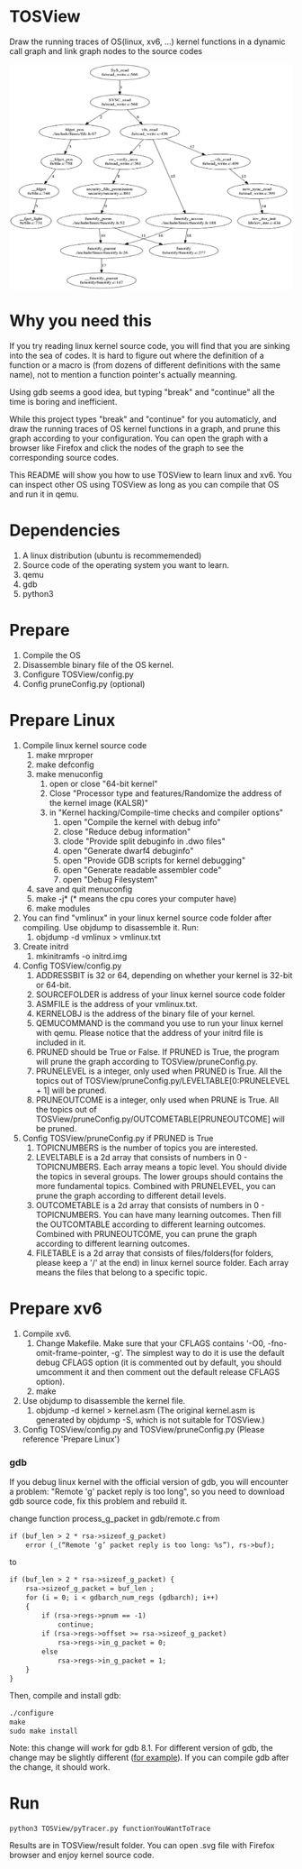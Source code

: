 # TOSView
Draw the running traces of OS(linux, xv6, ...) kernel functions in a dynamic call graph and link graph nodes to the source codes

<img src="https://github.com/Alan-Lee123/TOSView/blob/master/trace.png" width = "600" height = "400" alt="" align=center />

# Why you need this
If you try reading linux kernel source code, you
will find that you are sinking into the sea of codes. It is hard to figure out where the definition of a function or a macro is (from dozens of different definitions with the same name), not to mention a function pointer's actually meanning.

Using gdb seems a good idea, but typing "break" and "continue" all the time is boring and inefficient.

While this project types "break" and "continue" for you automaticly, and draw the running traces of OS kernel functions in a graph, and prune this graph according to your configuration. You can open the graph with a browser like Firefox and click the nodes of the graph to see the corresponding source codes.

This README will show you how to use TOSView to learn linux and xv6. You can inspect other OS using TOSView as long as you can compile that OS and run it in qemu.

# Dependencies
1. A linux distribution (ubuntu is recommemended)
2. Source code of the operating system you want to learn.
3. qemu
4. gdb
5. python3

# Prepare
1. Compile the OS
2. Disassemble binary file of the OS kernel.
3. Configure TOSView/config.py
4. Config pruneConfig.py (optional)

# Prepare Linux
1. Compile linux kernel source code
    1. make mrproper
    2. make defconfig
    3. make menuconfig
        1. open or close "64-bit kernel"
        2. Close "Processor type and features/Randomize the address of the kernel image (KALSR)"
        3. in "Kernel hacking/Compile-time checks and compiler options"
            1. open "Compile the kernel with debug info"
            2. close "Reduce debug information"
            3. clode "Provide split debuginfo in .dwo files"
            4. open "Generate dwarf4 debuginfo"
            5. open "Provide GDB scripts for kernel debugging"
            6. open "Generate readable assembler code"
            7. open "Debug Filesystem"
    4. save and quit menuconfig
    5. make -j* (* means the cpu cores your computer have)
    6. make modules
2. You can find "vmlinux" in your linux kernel source code folder after compiling. Use objdump to disassemble it. Run:   
    1. objdump -d vmlinux > vmlinux.txt
3. Create initrd
    1. mkinitramfs -o initrd.img
4. Config TOSView/config.py
    1. ADDRESSBIT is 32 or 64, depending on whether your kernel is 32-bit or 64-bit.
    2. SOURCEFOLDER is address of your linux kernel source code folder
    3. ASMFILE is the address of your vmlinux.txt.
    4. KERNELOBJ is the address of the binary file of your kernel.
    5. QEMUCOMMAND is the command you use to run your linux kernel with qemu. Please notice that the address of your initrd file is included in it.
    6. PRUNED should be True or False. If PRUNED is True, the program will prune the graph according to TOSView/pruneConfig.py.
    7. PRUNELEVEL is a integer, only used when PRUNED is True. All the topics out of TOSView/pruneConfig.py/LEVELTABLE[0:PRUNELEVEL + 1] will be pruned.
    8. PRUNEOUTCOME is a integer, only used when PRUNE is True. All the topics out of TOSView/pruneConfig.py/OUTCOMETABLE[PRUNEOUTCOME] will be pruned.
5. Config TOSView/pruneConfig.py if PRUNED is True
    1. TOPICNUMBERS is the number of topics you are interested.
    2. LEVELTABLE is a 2d array that consists of numbers in 0 - TOPICNUMBERS. Each array means a topic level. You should divide the topics in several groups. The lower groups should contains the more fundamental topics. Combined with PRUNELEVEL, you can prune the graph according to different detail levels.
    3. OUTCOMETABLE is a 2d array that consists of numbers in 0 - TOPICNUMBERS. You can have many learning outcomes. Then fill the OUTCOMTABLE according to different learning outcomes. Combined with PRUNEOUTCOME, you can prune the graph according to different learning outcomes.
    4. FILETABLE is a 2d array that consists of files/folders(for folders, please keep a '/' at the end) in linux kernel source folder. Each array means the files that belong to a specific topic. 

# Prepare xv6
1. Compile xv6.
    1. Change Makefile. Make sure that your CFLAGS contains '-O0, -fno-omit-frame-pointer, -g'. The simplest way to do it is use the default debug CFLAGS option (it is commented out by default, you should umcomment it and then comment out the default release CFLAGS option).
    2. make
2. Use objdump to disassemble the kernel file.
    1. objdump -d kernel > kernel.asm (The original kernel.asm is generated by objdump -S, which is not suitable for TOSView.)
3. Config TOSView/config.py and TOSView/pruneConfig.py (Please reference 'Prepare Linux')

### gdb
If you debug linux kernel with the official version of gdb, you will encounter a problem: "Remote 'g' packet reply is too long", so you need to download gdb source code, fix this problem and rebuild it.

change function process_g_packet in gdb/remote.c from 

    if (buf_len > 2 * rsa->sizeof_g_packet)
        error (_(“Remote ‘g’ packet reply is too long: %s”), rs->buf);

to

    if (buf_len > 2 * rsa->sizeof_g_packet) {
        rsa->sizeof_g_packet = buf_len ;
        for (i = 0; i < gdbarch_num_regs (gdbarch); i++)  
        {
            if (rsa->regs->pnum == -1)
                continue;
            if (rsa->regs->offset >= rsa->sizeof_g_packet)
                rsa->regs->in_g_packet = 0;
            else  
                rsa->regs->in_g_packet = 1;
        }     
    }

Then, compile and install gdb:

    ./configure
    make
    sudo make install 


Note: this change will work for gdb 8.1. For different version of gdb, the change may be slightly different ([for example](https://blog.csdn.net/u013592097/article/details/70549657)). If you can compile gdb after the change, it should work.


# Run
    python3 TOSView/pyTracer.py functionYouWantToTrace


Results are in TOSView/result folder. You can open .svg file with Firefox browser and enjoy kernel source code.
